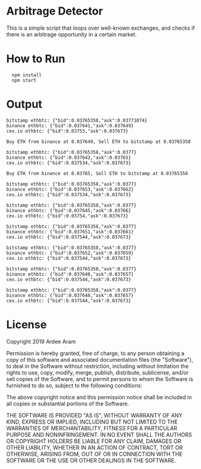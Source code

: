 # Arbitrage Detector

This is a simple script that loops over well-known exchanges, and checks if there is an arbitrage opportunity in a certain market.

# How to Run

```
  npm install
  npm start
```

# Output

```
bitstamp ethbtc: {"bid":0.03765358,"ask":0.03771074}
binance ethbtc: {"bid":0.037641,"ask":0.037649}
cex.io ethbtc: {"bid":0.03753,"ask":0.037673}

Buy ETH from binance at 0.037649, Sell ETH to bitstamp at 0.03765358

bitstamp ethbtc: {"bid":0.03765358,"ask":0.0377}
binance ethbtc: {"bid":0.037642,"ask":0.03765}
cex.io ethbtc: {"bid":0.037534,"ask":0.037673}

Buy ETH from binance at 0.03765, Sell ETH to bitstamp at 0.03765358

bitstamp ethbtc: {"bid":0.03765358,"ask":0.0377}
binance ethbtc: {"bid":0.037653,"ask":0.037662}
cex.io ethbtc: {"bid":0.037534,"ask":0.037673}

bitstamp ethbtc: {"bid":0.03765358,"ask":0.0377}
binance ethbtc: {"bid":0.037645,"ask":0.03766}
cex.io ethbtc: {"bid":0.03754,"ask":0.037673}

bitstamp ethbtc: {"bid":0.03765358,"ask":0.0377}
binance ethbtc: {"bid":0.037651,"ask":0.037661}
cex.io ethbtc: {"bid":0.037544,"ask":0.037673}

bitstamp ethbtc: {"bid":0.03765358,"ask":0.0377}
binance ethbtc: {"bid":0.037652,"ask":0.037659}
cex.io ethbtc: {"bid":0.037544,"ask":0.037673}

bitstamp ethbtc: {"bid":0.03765358,"ask":0.0377}
binance ethbtc: {"bid":0.037648,"ask":0.037657}
cex.io ethbtc: {"bid":0.037544,"ask":0.037673}

bitstamp ethbtc: {"bid":0.03765358,"ask":0.0377}
binance ethbtc: {"bid":0.037648,"ask":0.037657}
cex.io ethbtc: {"bid":0.037544,"ask":0.037673}
```

# License

Copyright 2019 Ardee Aram

Permission is hereby granted, free of charge, to any person obtaining a copy of this software and associated documentation files (the "Software"), to deal in the Software without restriction, including without limitation the rights to use, copy, modify, merge, publish, distribute, sublicense, and/or sell copies of the Software, and to permit persons to whom the Software is furnished to do so, subject to the following conditions:

The above copyright notice and this permission notice shall be included in all copies or substantial portions of the Software.

THE SOFTWARE IS PROVIDED "AS IS", WITHOUT WARRANTY OF ANY KIND, EXPRESS OR IMPLIED, INCLUDING BUT NOT LIMITED TO THE WARRANTIES OF MERCHANTABILITY, FITNESS FOR A PARTICULAR PURPOSE AND NONINFRINGEMENT. IN NO EVENT SHALL THE AUTHORS OR COPYRIGHT HOLDERS BE LIABLE FOR ANY CLAIM, DAMAGES OR OTHER LIABILITY, WHETHER IN AN ACTION OF CONTRACT, TORT OR OTHERWISE, ARISING FROM, OUT OF OR IN CONNECTION WITH THE SOFTWARE OR THE USE OR OTHER DEALINGS IN THE SOFTWARE.
